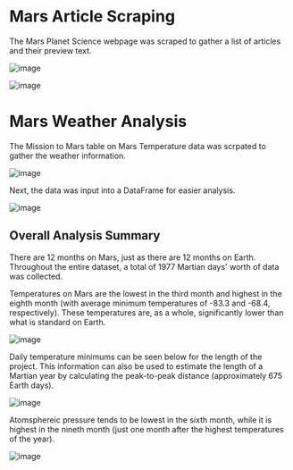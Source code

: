 # Mars Article Scraping

The Mars Planet Science webpage was scraped to gather a list of articles and their preview text. 

![image](https://user-images.githubusercontent.com/116215793/224502555-1f54fcb6-462e-44a8-92e6-c906a4a6d18b.png)

![image](https://user-images.githubusercontent.com/116215793/224502597-fdec9e12-6b59-4ab0-ac37-ee9603f9b7df.png)


# Mars Weather Analysis

The Mission to Mars table on Mars Temperature data was scrpated to gather the weather information.

![image](https://user-images.githubusercontent.com/116215793/224502660-e52ff293-184b-4883-818f-4cbd7f1a1ab0.png)

Next, the data was input into a DataFrame for easier analysis.

![image](https://user-images.githubusercontent.com/116215793/224502886-e85d36ce-6b51-43fb-94b5-a437606ded47.png)


## Overall Analysis Summary

There are 12 months on Mars, just as there are 12 months on Earth. Throughout the entire dataset, a total of 1977 Martian days' worth of data was collected. 

Temperatures on Mars are the lowest in the third month and highest in the eighth month (with average minimum temperatures of -83.3 and -68.4, respectively). These temperatures are, as a whole, significantly lower than what is standard on Earth.

![image](https://user-images.githubusercontent.com/116215793/224502892-76a11600-21c5-441b-96d2-d9fa33206c35.png)

 Daily temperature minimums can be seen below for the length of the project. This information can also be used to estimate the length of a Martian year by calculating the peak-to-peak distance (approximately 675 Earth days).
 
 ![image](https://user-images.githubusercontent.com/116215793/224502842-c4041e4d-7f04-4093-9213-f89a171b8f72.png)

Atomsphereic pressure tends to be lowest in the sixth month, while it is highest in the nineth month (just one month after the highest temperatures of the year).

![image](https://user-images.githubusercontent.com/116215793/224502876-02da811c-4fe9-4eb1-9f8f-282b27644101.png)

